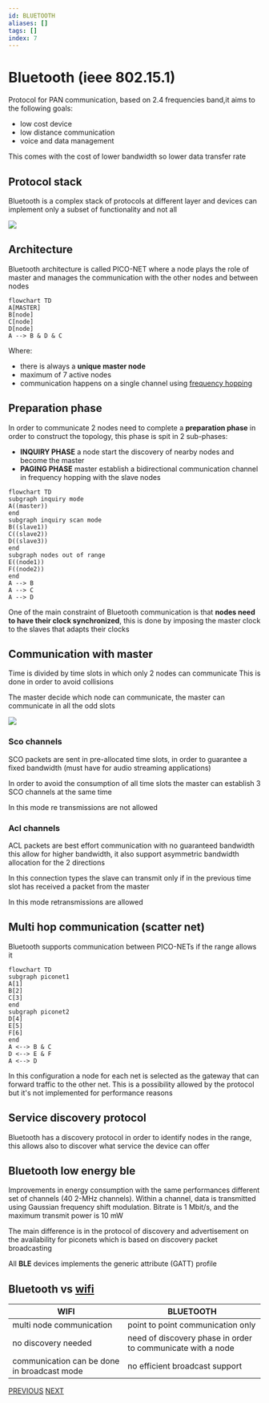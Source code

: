 ```yaml
---
id: BLUETOOTH
aliases: []
tags: []
index: 7
---
```


# Bluetooth (ieee 802.15.1)

Protocol for PAN communication, based on 2.4 frequencies band,it aims to the following goals:

- low cost device
- low distance communication
- voice and data management

This comes with the cost of lower bandwidth so lower data transfer rate

## Protocol stack

Bluetooth is a complex stack of protocols at different layer and devices can implement only a subset of functionality and not all

![](mobile_systems/Pasted%20image%2020240312123425.png)

## Architecture

Bluetooth architecture is called PICO-NET where a node plays the role of master and manages the communication with the other nodes and between nodes

```mermaid
flowchart TD
A[MASTER]
B[node]
C[node]
D[node]
A --> B & D & C
```

Where:

- there is always a **unique master node**
- maximum of 7 active nodes
- communication happens on a single channel using [frequency hopping](https://it.wikipedia.org/wiki/Frequency-hopping_spread_spectrum)

## Preparation phase

In order to communicate 2 nodes need to complete a **preparation phase** in order to construct the topology, this phase is spit in 2 sub-phases:

- **INQUIRY PHASE** a node start the discovery of nearby nodes and become the master
- **PAGING PHASE** master establish a bidirectional communication channel in frequency hopping with the slave nodes

```mermaid
flowchart TD
subgraph inquiry mode
A((master))
end
subgraph inquiry scan mode
B((slave1))
C((slave2))
D((slave3))
end
subgraph nodes out of range
E((node1))
F((node2))
end
A --> B
A --> C
A --> D
```

One of the main constraint of Bluetooth communication is that **nodes need to have their clock synchronized**, this is done by imposing the master clock to the slaves that adapts their clocks

## Communication with master

Time is divided by time slots in which only 2 nodes can communicate This is done in order to avoid collisions

The master decide which node can communicate, the master can communicate in all the odd slots

![](mobile_systems/Pasted%20image%2020240312130107.png)

### Sco channels

SCO packets are sent in pre-allocated time slots, in order to guarantee a fixed bandwidth (must have for audio streaming applications)

In order to avoid the consumption of all time slots the master can establish 3 SCO channels at the same time

In this mode re transmissions are not allowed
### Acl channels

ACL packets are best effort communication with no guaranteed bandwidth this allow for higher bandwidth, it also support asymmetric bandwidth allocation for the  2 directions

In this connection types the slave can transmit only if in the previous time slot has received a packet from the master

In this mode retransmissions are allowed

## Multi hop communication (scatter net)

Bluetooth supports communication between PICO-NETs if the range allows it

```mermaid
flowchart TD
subgraph piconet1
A[1]
B[2]
C[3]
end
subgraph piconet2
D[4]
E[5]
F[6]
end
A <--> B & C
D <--> E & F
A <--> D
```

In this configuration a node for each net is selected as the gateway that can forward traffic to the other net. This is a possibility allowed by the protocol but it's not implemented for performance reasons

## Service discovery protocol

Bluetooth has a discovery protocol in order to identify nodes in the range, this allows also to discover what service the device can offer

## Bluetooth low energy ble

Improvements in energy consumption with the same performances different set of channels (40 2-MHz channels). Within a channel, data is transmitted using Gaussian frequency shift modulation. Bitrate is 1 Mbit/s, and the maximum transmit power is 10 mW

The main difference is in the protocol of discovery and advertisement on the availability for piconets which is based on discovery packet broadcasting

All **BLE** devices implements the generic attribute (GATT) profile

## Bluetooth vs [wifi](mobile_systems/wifi.md)

| WIFI                                        | BLUETOOTH                                                   |
| ------------------------------------------- | ----------------------------------------------------------- |
| multi node communication                    | point to point communication only                           |
| no discovery needed                         | need of discovery phase in order to communicate with a node |
| communication can be done in broadcast mode | no efficient broadcast support                              |

[PREVIOUS](pages/wireless/cellular_networking.md) [NEXT](mobile_systems/wireless/zigbee.md)
